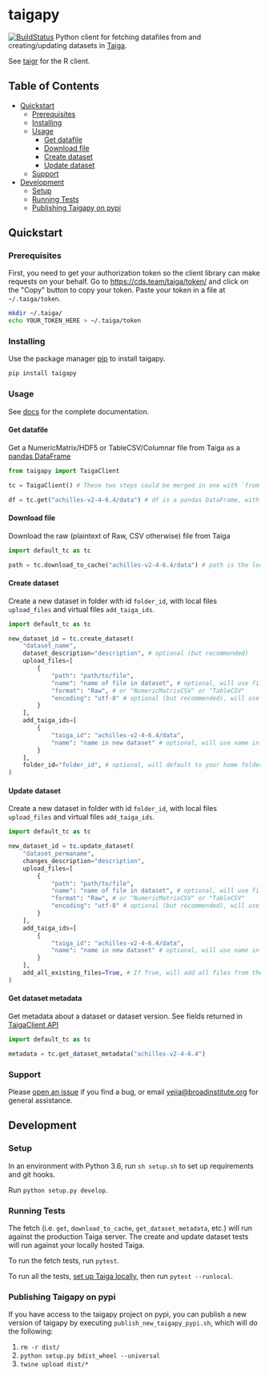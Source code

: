 # taigapy
[![BuildStatus](https://travis-ci.com/broadinstitute/taigapy.svg?token=HXpmsw1k9tRRgrvTq4yb&branch=master)](https://travis-ci.com/github/broadinstitute/taigapy)
Python client for fetching datafiles from and creating/updating datasets in [Taiga](https://github.com/broadinstitute/taiga).

See [taigr](https://github.com/broadinstitute/taigr) for the R client.

## Table of Contents
- [Quickstart](#Quickstart)
   - [Prerequisites](#Prerequisites)
   - [Installing](#Installing)
   - [Usage](#Usage)
      - [Get datafile](#Get_datafile)
      - [Download file](#Download_file)
      - [Create dataset](#Create_dataset)
      - [Update dataset](#Update_dataset)
   - [Support](#Support)
- [Development](#Development)
   - [Setup](#Setup)
   - [Running Tests](#Running_Tests)
   - [Publishing Taigapy on pypi](#Publishing_Taigapy_on_pypi)


## Quickstart

### Prerequisites
First, you need to get your authorization token so the client library can make requests on your behalf. Go to https://cds.team/taiga/token/ and click on the "Copy" button to copy your token. Paste your token in a file at `~/.taiga/token`.

```bash
mkdir ~/.taiga/
echo YOUR_TOKEN_HERE > ~/.taiga/token
```

### Installing
Use the package manager [pip](https://pip.pypa.io/en/stable/) to install taigapy.

```bash
pip install taigapy
```

### Usage
See [docs](docs/) for the complete documentation.

#### Get datafile
Get a NumericMatrix/HDF5 or TableCSV/Columnar file from Taiga as a [pandas DataFrame](https://pandas.pydata.org/pandas-docs/stable/reference/frame.html)
```python
from taigapy import TaigaClient

tc = TaigaClient() # These two steps could be merged in one with `from taigapy import default_tc as tc`

df = tc.get("achilles-v2-4-6.4/data") # df is a pandas DataFrame, with data from the file 'data' in the version 4 of the dataset 'achilles-v2-4-6'
```

#### Download file
Download the raw (plaintext of Raw, CSV otherwise) file from Taiga
```python
import default_tc as tc

path = tc.download_to_cache("achilles-v2-4-6.4/data") # path is the local path to the downloaded CSV
```

#### Create dataset
Create a new dataset in folder with id `folder_id`, with local files `upload_files` and virtual files `add_taiga_ids`.
```python
import default_tc as tc

new_dataset_id = tc.create_dataset(
    "dataset_name",
    dataset_description="description", # optional (but recommended)
    upload_files=[
        {
            "path": "path/to/file",
            "name": "name of file in dataset", # optional, will use file name if not provided
            "format": "Raw", # or "NumericMatrixCSV" or "TableCSV"
            "encoding": "utf-8" # optional (but recommended), will use iso-8859-1 if not provided
        }
    ],
    add_taiga_ids=[
        {
            "taiga_id": "achilles-v2-4-6.4/data",
            "name": "name in new dataset" # optional, will use name in referenced dataset if not provided (required if there is a name collision)
        }
    ],
    folder_id="folder_id", # optional, will default to your home folder if not provided
)
```

#### Update dataset
Create a new dataset in folder with id `folder_id`, with local files `upload_files` and virtual files `add_taiga_ids`.
```python
import default_tc as tc

new_dataset_id = tc.update_dataset(
    "dataset_permaname",
    changes_description="description",
    upload_files=[
        {
            "path": "path/to/file",
            "name": "name of file in dataset", # optional, will use file name if not provided
            "format": "Raw", # or "NumericMatrixCSV" or "TableCSV"
            "encoding": "utf-8" # optional (but recommended), will use iso-8859-1 if not provided
        }
    ],
    add_taiga_ids=[
        {
            "taiga_id": "achilles-v2-4-6.4/data",
            "name": "name in new dataset" # optional, will use name in referenced dataset if not provided (required if there is a name collision)
        }
    ],
    add_all_existing_files=True, # If True, will add all files from the base dataset version, except files with the same names as those in upload_files or add_taiga_ids
)
```

#### Get dataset metadata
Get metadata about a dataset or dataset version. See fields returned in [TaigaClient API](docs/TaigaClient%20API.md#taigapytaigaclientgetdatasetmetadata)
```python
import default_tc as tc

metadata = tc.get_dataset_metadata("achilles-v2-4-6.4")
```


### Support
Please [open an issue](https://github.com/broadinstitute/taigapy/issues) if you find a bug, or email yejia@broadinstitute.org for general assistance.

## Development
### Setup
In an environment with Python 3.6, run `sh setup.sh` to set up requirements and git hooks.

Run `python setup.py develop`.  

### Running Tests
The fetch (i.e. `get`, `download_to_cache`, `get_dataset_metadata`, etc.) will run against the production Taiga server. The create and update dataset tests will run against your locally hosted Taiga.

To run the fetch tests, run `pytest`.

To run all the tests, [set up Taiga locally](https://github.com/broadinstitute/taiga#installing), then run `pytest --runlocal`.

### Publishing Taigapy on pypi
If you have access to the taigapy project on pypi, you can publish a new version of taigapy by executing `publish_new_taigapy_pypi.sh`, which will do the following:
1. `rm -r dist/`
2. `python setup.py bdist_wheel --universal`
3. `twine upload dist/*`
